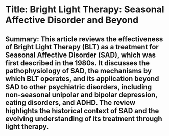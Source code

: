 # Title: Bright Light Therapy: Seasonal Affective Disorder and Beyond

## Summary: This article reviews the effectiveness of Bright Light Therapy (BLT) as a treatment for Seasonal Affective Disorder (SAD), which was first described in the 1980s. It discusses the pathophysiology of SAD, the mechanisms by which BLT operates, and its application beyond SAD to other psychiatric disorders, including non-seasonal unipolar and bipolar depression, eating disorders, and ADHD. The review highlights the historical context of SAD and the evolving understanding of its treatment through light therapy.